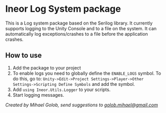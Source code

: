 # Ineor Log System package

This is a Log system package based on the Serilog library. It currently supports logging to 
the Unity Console and to a file on the system. It can automatically log exceptions/crashes to
a file before the application crashes.

## How to use
1. Add the package to your project
2. To enable logs you need to globally define the `ENABLE_LOGS` symbol. To do this, go to: `Unity->Edit->Project Settings->Player->Other Settings->Scripting Define Symbols` and add the symbol.
3. Add `using Ineor.Utils.Logger` to your scripts.
4. Start logging messages.

*Created by Mihael Golob,
send suggestions to golob.mihael@gmail.com*
